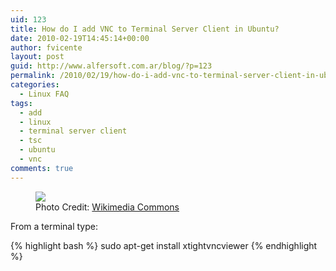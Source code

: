 ```yaml
---
uid: 123
title: How do I add VNC to Terminal Server Client in Ubuntu?
date: 2010-02-19T14:45:14+00:00
author: fvicente
layout: post
guid: http://www.alfersoft.com.ar/blog/?p=123
permalink: /2010/02/19/how-do-i-add-vnc-to-terminal-server-client-in-ubuntu/
categories:
  - Linux FAQ
tags:
  - add
  - linux
  - terminal server client
  - tsc
  - ubuntu
  - vnc
comments: true
---
```

<figure>
	<img src="{{ site.baseurl }}/images/question.png">
	<figcaption>Photo Credit: <a href="http://commons.wikimedia.org/wiki/File:Gnome-dialog-question.svg" title="Wikimedia Commons"> Wikimedia Commons</a></figcaption>
</figure>

From a terminal type:

{% highlight bash %}
sudo apt-get install xtightvncviewer
{% endhighlight %}
